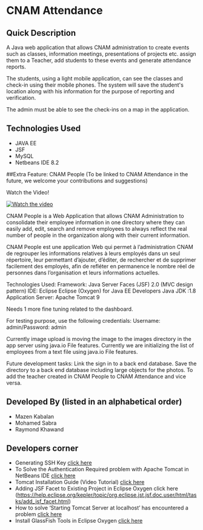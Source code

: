 # CNAM Attendance

## Quick Description

A Java web application that allows CNAM administration to create events such as classes, information meetings, presentations of projects etc. assign them to a Teacher, add students to these events and generate attendance reports.

The students, using a light mobile application, can see the classes and check-in using their mobile phones. The system will save the student's location along with his information for the purpose of reporting and verification.

The admin must be able to see the check-ins on a map in the application.

## Technologies Used
* JAVA EE
* JSF
* MySQL
* Netbeans IDE 8.2

##Extra Feature: CNAM People (To be linked to CNAM Attendance in the future, we welcome your contributions and suggestions)

Watch the Video!

[![Watch the video](https://i9.ytimg.com/vi/l4e7GhhKLfQ/mq2.jpg?sqp=COT1lOsF&rs=AOn4CLD1CLB5ZErERXhYRdOAS87_tg6y7Q)](https://youtu.be/l4e7GhhKLfQ)

CNAM People is a Web Application that allows CNAM Administration to consolidate their employee information in one directory where they can easily add, edit, search and remove employees to always reflect the real number of people in the organization along with their current information.

CNAM People est une application Web qui permet à l’administration CNAM de regrouper les informations relatives à leurs employés dans un seul répertoire, leur permettant d’ajouter, d’éditer, de rechercher et de supprimer facilement des employés, afin de refléter en permanence le nombre réel de personnes dans l’organisation et leurs informations actuelles.

Technologies Used:
Framework: Java Server Faces (JSF) 2.0 (MVC design pattern)
IDE: Eclipse Eclipse (Oxygen) for Java EE Developers
Java JDK :1.8
Application Server: Apache Tomcat 9

Needs 1 more fine tuning related to the dashboard.

For testing purpose, use the following credentials: Username: admin/Password: admin

Currently image upload is moving the image to the images directory in the app server using java.io File features.
Currently we are initializing the list of employees from a text file using java.io File features.

Future development tasks: 
Link the sign in to a back end database.
Save the directory to a back end database including large objects for the photos.
To add the teacher created in CNAM People to CNAM Attendance and vice versa.

## Developed By (listed in an alphabetical order)
* Mazen Kabalan
* Mohamed Sabra
* Raymond Khawand


## Developers corner
* Generating SSH Key [click here](https://help.github.com/en/articles/generating-a-new-ssh-key-and-adding-it-to-the-ssh-agent)
* To Solve the Authentication Required problem with Apache Tomcat in NetBeans IDE [click here](http://ohmjavaclasses.blogspot.com/2011/12/netbeans-problem-for-apache-tomcat.html)
* Tomcat Installation Guide (Video Tutorial) [click here](https://youtu.be/pKMgr8uNvGM)
* Adding JSF Facet to Existing Project in Eclipse Oxygen click here (https://help.eclipse.org/kepler/topic/org.eclipse.jst.jsf.doc.user/html/tasks/add_jsf_facet.html)
* How to solve ‘Starting Tomcat Server at localhost’ has encountered a problem [click here](https://www.youtube.com/watch?v=qB3ETbAU1NY)
* Install GlassFish Tools in Eclipse Oxygen [click here](https://download.eclipse.org/glassfish-tools/1.0.0/repository/)
